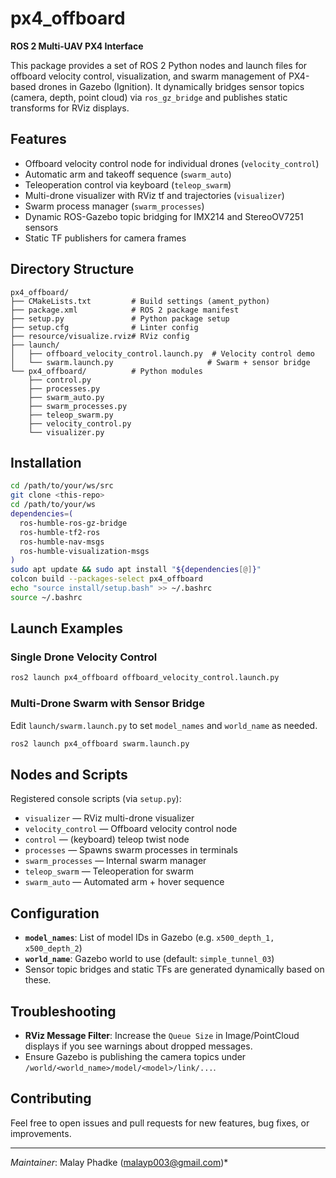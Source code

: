 # px4_offboard

**ROS 2 Multi-UAV PX4 Interface**

This package provides a set of ROS 2 Python nodes and launch files for offboard velocity control, visualization, and swarm management of PX4-based drones in Gazebo (Ignition). It dynamically bridges sensor topics (camera, depth, point cloud) via `ros_gz_bridge` and publishes static transforms for RViz displays.

## Features

- Offboard velocity control node for individual drones (`velocity_control`)
- Automatic arm and takeoff sequence (`swarm_auto`)
- Teleoperation control via keyboard (`teleop_swarm`)
- Multi-drone visualizer with RViz tf and trajectories (`visualizer`)
- Swarm process manager (`swarm_processes`)
- Dynamic ROS-Gazebo topic bridging for IMX214 and StereoOV7251 sensors
- Static TF publishers for camera frames

## Directory Structure

```
px4_offboard/
├── CMakeLists.txt         # Build settings (ament_python)
├── package.xml            # ROS 2 package manifest
├── setup.py               # Python package setup
├── setup.cfg              # Linter config
├── resource/visualize.rviz# RViz config
├── launch/
│   ├── offboard_velocity_control.launch.py  # Velocity control demo
│   └── swarm.launch.py                     # Swarm + sensor bridge
└── px4_offboard/          # Python modules
    ├── control.py
    ├── processes.py
    ├── swarm_auto.py
    ├── swarm_processes.py
    ├── teleop_swarm.py
    ├── velocity_control.py
    └── visualizer.py
``` 

## Installation

```bash
cd /path/to/your/ws/src
git clone <this-repo>
cd /path/to/your/ws
dependencies=(
  ros-humble-ros-gz-bridge
  ros-humble-tf2-ros
  ros-humble-nav-msgs
  ros-humble-visualization-msgs
)
sudo apt update && sudo apt install "${dependencies[@]}"
colcon build --packages-select px4_offboard
echo "source install/setup.bash" >> ~/.bashrc
source ~/.bashrc
```

## Launch Examples

### Single Drone Velocity Control

```bash
ros2 launch px4_offboard offboard_velocity_control.launch.py
```

### Multi-Drone Swarm with Sensor Bridge

Edit `launch/swarm.launch.py` to set `model_names` and `world_name` as needed.

```bash
ros2 launch px4_offboard swarm.launch.py
```

## Nodes and Scripts

Registered console scripts (via `setup.py`):

- `visualizer`         &mdash; RViz multi-drone visualizer
- `velocity_control`   &mdash; Offboard velocity control node
- `control`            &mdash; (keyboard) teleop twist node
- `processes`          &mdash; Spawns swarm processes in terminals
- `swarm_processes`    &mdash; Internal swarm manager
- `teleop_swarm`       &mdash; Teleoperation for swarm
- `swarm_auto`         &mdash; Automated arm + hover sequence

## Configuration

- **`model_names`**: List of model IDs in Gazebo (e.g. `x500_depth_1, x500_depth_2`)
- **`world_name`**: Gazebo world to use (default: `simple_tunnel_03`)
- Sensor topic bridges and static TFs are generated dynamically based on these.

## Troubleshooting

- **RViz Message Filter**: Increase the `Queue Size` in Image/PointCloud displays if you see warnings about dropped messages.
- Ensure Gazebo is publishing the camera topics under `/world/<world_name>/model/<model>/link/...`.

## Contributing

Feel free to open issues and pull requests for new features, bug fixes, or improvements.

---

*Maintainer*: Malay Phadke (<malayp003@gmail.com>)*
